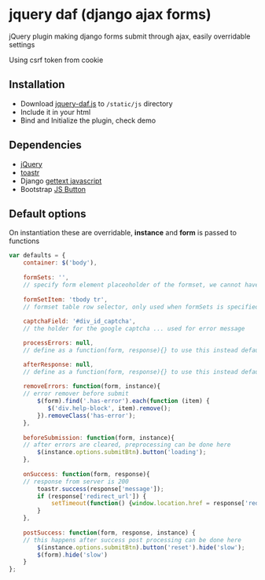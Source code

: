 # jquery daf (django ajax forms)
jQuery plugin making django forms submit through ajax, easily overridable settings

Using csrf token from cookie

## Installation

* Download [jquery-daf.js](https://github.com/zhgabor/jquery-daf/blob/master/jquery-daf.js) to `/static/js` directory
* Include it in your html
* Bind and Initialize the plugin, check demo

## Dependencies

* [jQuery](http://jquery.com/download/)
* [toastr](https://github.com/CodeSeven/toastr)
* Django [gettext javascript](https://docs.djangoproject.com/en/1.10/topics/i18n/translation/#using-the-javascript-translation-catalog)
* Bootstrap [JS Button](http://getbootstrap.com/javascript/#buttons)

## Default options

On instantiation these are overridable, **instance** and **form** is passed to functions

```javascript
var defaults = {
    container: $('body'),
    
    formSets: '', 
    // specify form element placeoholder of the formset, we cannot have more form tags inside a form so replace it
    
    formSetItem: 'tbody tr', 
    // formset table row selector, only used when formSets is specified
    
    captchaField: '#div_id_captcha', 
    // the holder for the google captcha ... used for error message

    processErrors: null,
    // define as a function(form, response){} to use this instead default function

    afterResponse: null,
    // define as a function(form, response){} to use this instead default function
    
    removeErrors: function(form, instance){ 
    // error remover before submit
        $(form).find('.has-error').each(function (item) {
           $('div.help-block', item).remove();
        }).removeClass('has-error');
    },
    
    beforeSubmission: function(form, instance){ 
    // after errors are cleared, preprocessing can be done here
        $(instance.options.submitBtn).button('loading');
    },
    
    onSuccess: function(form, response){
    // response from server is 200
        toastr.success(response['message']);
        if (response['redirect_url']) {
            setTimeout(function() {window.location.href = response['redirect_url']}, 1500)
        }
    },
    
    postSuccess: function(form, response, instance) { 
    // this happens after success post processing can be done here
        $(instance.options.submitBtn).button('reset').hide('slow');
        $(form).hide('slow')
    }
};
```
